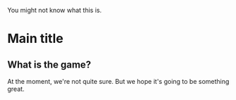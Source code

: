 You might not know what this is.

# Main title

## What is the game?
At the moment, we're not quite sure. But we hope it's going to be something great.
